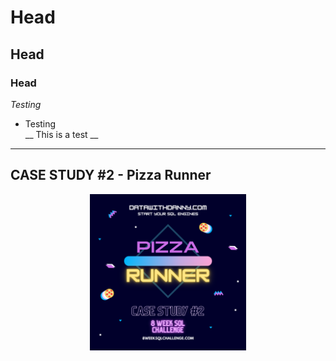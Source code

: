 # Head
## Head
### Head
*Testing*
* Testing<br>
__ This is a test __
---
<p align="center">
 <h2>CASE STUDY #2 - Pizza Runner</h2> 
</p>

<p align="center">
  <img width="250" height="250" src="images/pizza_runner.png">
</p>

